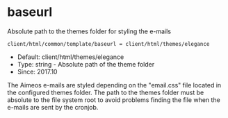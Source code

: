 
# baseurl

Absolute path to the themes folder for styling the e-mails

```
client/html/common/template/baseurl = client/html/themes/elegance
```

* Default: client/html/themes/elegance
* Type: string - Absolute path of the theme folder
* Since: 2017.10

The Aimeos e-mails are styled depending on the "email.css" file located
in the configured themes folder. The path to the themes folder must be
absolute to the file system root to avoid problems finding the file
when the e-mails are sent by the cronjob.
